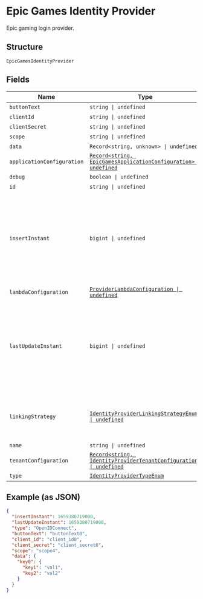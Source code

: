 
# Epic Games Identity Provider

Epic gaming login provider.

## Structure

`EpicGamesIdentityProvider`

## Fields

| Name | Type | Tags | Description |
|  --- | --- | --- | --- |
| `buttonText` | `string \| undefined` | Optional | - |
| `clientId` | `string \| undefined` | Optional | - |
| `clientSecret` | `string \| undefined` | Optional | - |
| `scope` | `string \| undefined` | Optional | - |
| `data` | `Record<string, unknown> \| undefined` | Optional | - |
| `applicationConfiguration` | [`Record<string, EpicGamesApplicationConfiguration> \| undefined`](../../doc/models/epic-games-application-configuration.md) | Optional | - |
| `debug` | `boolean \| undefined` | Optional | - |
| `id` | `string \| undefined` | Optional | - |
| `insertInstant` | `bigint \| undefined` | Optional | The number of milliseconds since the unix epoch: January 1, 1970 00:00:00 UTC. This value is always in UTC. |
| `lambdaConfiguration` | [`ProviderLambdaConfiguration \| undefined`](../../doc/models/provider-lambda-configuration.md) | Optional | - |
| `lastUpdateInstant` | `bigint \| undefined` | Optional | The number of milliseconds since the unix epoch: January 1, 1970 00:00:00 UTC. This value is always in UTC. |
| `linkingStrategy` | [`IdentityProviderLinkingStrategyEnum \| undefined`](../../doc/models/identity-provider-linking-strategy-enum.md) | Optional | The IdP behavior when no user link has been made yet. |
| `name` | `string \| undefined` | Optional | - |
| `tenantConfiguration` | [`Record<string, IdentityProviderTenantConfiguration> \| undefined`](../../doc/models/identity-provider-tenant-configuration.md) | Optional | - |
| `type` | [`IdentityProviderTypeEnum`](../../doc/models/identity-provider-type-enum.md) | Required | - |

## Example (as JSON)

```json
{
  "insertInstant": 1659380719000,
  "lastUpdateInstant": 1659380719000,
  "type": "OpenIDConnect",
  "buttonText": "buttonText0",
  "client_id": "client_id0",
  "client_secret": "client_secret6",
  "scope": "scope4",
  "data": {
    "key0": {
      "key1": "val1",
      "key2": "val2"
    }
  }
}
```

